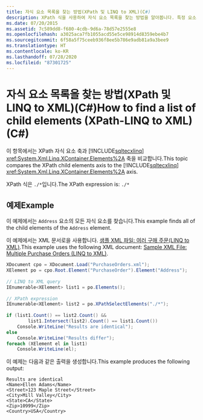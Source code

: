 ```yaml
---
title: 자식 요소 목록을 찾는 방법(XPath 및 LINQ to XML)(C#)
description: XPath 식을 사용하여 자식 요소 목록을 찾는 방법을 알아봅니다. 특정 요소의 모든 자식 요소를 검색하는 코드 예제를 검토합니다.
ms.date: 07/20/2015
ms.assetid: 7c589dd8-f680-4cdb-9d6a-78d57e2555e8
ms.openlocfilehash: a3025aca7fb1055acd55e5ce98914d8359ebe4b7
ms.sourcegitcommit: 6f58a5f75ceeb936f8ee5b786e9adb81a9a3bee9
ms.translationtype: HT
ms.contentlocale: ko-KR
ms.lasthandoff: 07/28/2020
ms.locfileid: "87301725"
---
```

# <a name="how-to-find-a-list-of-child-elements-xpath-linq-to-xml-c"></a><span data-ttu-id="5eb5c-104">자식 요소 목록을 찾는 방법(XPath 및 LINQ to XML)(C#)</span><span class="sxs-lookup"><span data-stu-id="5eb5c-104">How to find a list of child elements (XPath-LINQ to XML) (C#)</span></span>
<span data-ttu-id="5eb5c-105">이 항목에서는 XPath 자식 요소 축과 [!INCLUDE[sqltecxlinq](~/includes/sqltecxlinq-md.md)] <xref:System.Xml.Linq.XContainer.Elements%2A> 축을 비교합니다.</span><span class="sxs-lookup"><span data-stu-id="5eb5c-105">This topic compares the XPath child elements axis to the [!INCLUDE[sqltecxlinq](~/includes/sqltecxlinq-md.md)] <xref:System.Xml.Linq.XContainer.Elements%2A> axis.</span></span>  
  
 <span data-ttu-id="5eb5c-106">XPath 식은 `./*`입니다.</span><span class="sxs-lookup"><span data-stu-id="5eb5c-106">The XPath expression is: `./*`</span></span>  
  
## <a name="example"></a><span data-ttu-id="5eb5c-107">예제</span><span class="sxs-lookup"><span data-stu-id="5eb5c-107">Example</span></span>  
 <span data-ttu-id="5eb5c-108">이 예제에서는 `Address` 요소의 모든 자식 요소를 찾습니다.</span><span class="sxs-lookup"><span data-stu-id="5eb5c-108">This example finds all of the child elements of the `Address` element.</span></span>  
  
 <span data-ttu-id="5eb5c-109">이 예제에서는 XML 문서로을 사용합니다. [샘플 XML 파일: 여러 구매 주문(LINQ to XML)](./sample-xml-file-multiple-purchase-orders-linq-to-xml.md).</span><span class="sxs-lookup"><span data-stu-id="5eb5c-109">This example uses the following XML document: [Sample XML File: Multiple Purchase Orders (LINQ to XML)](./sample-xml-file-multiple-purchase-orders-linq-to-xml.md).</span></span>  
  
```csharp  
XDocument cpo = XDocument.Load("PurchaseOrders.xml");  
XElement po = cpo.Root.Element("PurchaseOrder").Element("Address");  
  
// LINQ to XML query  
IEnumerable<XElement> list1 = po.Elements();  
  
// XPath expression  
IEnumerable<XElement> list2 = po.XPathSelectElements("./*");  
  
if (list1.Count() == list2.Count() &&  
        list1.Intersect(list2).Count() == list1.Count())  
    Console.WriteLine("Results are identical");  
else  
    Console.WriteLine("Results differ");  
foreach (XElement el in list1)  
    Console.WriteLine(el);  
```  
  
 <span data-ttu-id="5eb5c-110">이 예제는 다음과 같은 출력을 생성합니다.</span><span class="sxs-lookup"><span data-stu-id="5eb5c-110">This example produces the following output:</span></span>  
  
```output  
Results are identical  
<Name>Ellen Adams</Name>  
<Street>123 Maple Street</Street>  
<City>Mill Valley</City>  
<State>CA</State>  
<Zip>10999</Zip>  
<Country>USA</Country>  
```  

